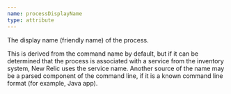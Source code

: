 ```yaml
---
name: processDisplayName
type: attribute
---
```


The display name (friendly name) of the process.

This is derived from the command name by default, but if it can be determined that the process is associated with a service from the inventory system, New Relic uses the service name. Another source of the name may be a parsed component of the command line, if it is a known command line format (for example, Java app).
